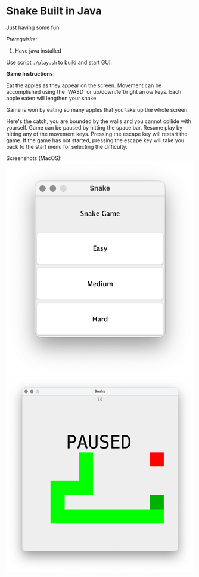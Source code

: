<h1>Snake Built in Java</h1>

Just having some fun.


<i>Prerequisite:</i>
1. Have java installed


Use script `./play.sh` to build and start GUI.


<b>Game Instructions:</b>
<p>
Eat the apples as they appear on the screen. Movement can be accomplished using the
`WASD` or up/down/left/right arrow keys. Each apple eaten will lengthen your snake.
</p>

<p>
Game is won by eating so many apples that you take up the whole screen.
</p>

<p>
Here's the catch, you are bounded by the walls and you cannot collide with yourself.
Game can be paused by hitting the space bar. Resume play by hitting any of the
movement keys. Pressing the escape key will restart the game. If the game has not
started, pressing the escape key will take you back to the start menu for selecting
the difficulty.
</p>

Screenshots (MacOS):
![Main Menu](screenshots/menu.png)
![Example Gameplay](screenshots/gameplay.png)


